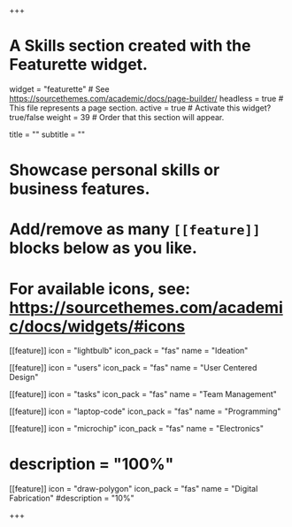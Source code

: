 +++
# A Skills section created with the Featurette widget.
widget = "featurette"  # See https://sourcethemes.com/academic/docs/page-builder/
headless = true  # This file represents a page section.
active = true  # Activate this widget? true/false
weight = 39  # Order that this section will appear.

title = ""
subtitle = ""

# Showcase personal skills or business features.
#
# Add/remove as many `[[feature]]` blocks below as you like.
#
# For available icons, see: https://sourcethemes.com/academic/docs/widgets/#icons



[[feature]]
	icon = "lightbulb"
	icon_pack = "fas"
	name = "Ideation"

[[feature]]
	icon = "users"
	icon_pack = "fas"
	name = "User Centered Design"

[[feature]]
  icon = "tasks"
  icon_pack = "fas"
  name = "Team Management"

[[feature]]
  icon = "laptop-code"
  icon_pack = "fas"
  name = "Programming"

[[feature]]
  icon = "microchip"
  icon_pack = "fas"
  name = "Electronics"
  # description = "100%"  

[[feature]]
  icon = "draw-polygon"
  icon_pack = "fas"
  name = "Digital Fabrication"
  #description = "10%"


+++
